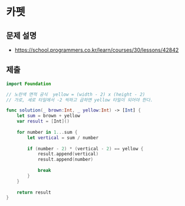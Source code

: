 # 카펫

## 문제 설명
- https://school.programmers.co.kr/learn/courses/30/lessons/42842

## 제출
```swift
import Foundation

// 노란색 면적 공식  yellow = (width - 2) x (height - 2)
// 가로, 세로 타일에서 -2 씩하고 곱하면 yellow 타일이 되어야 한다.

func solution(_ brown:Int, _ yellow:Int) -> [Int] {
    let sum = brown + yellow
    var result = [Int]()
    
    for number in 1...sum {
        let vertical = sum / number
        
        if (number - 2) * (vertical - 2) == yellow {
            result.append(vertical)
            result.append(number)
            
            break
        }
    }
    
    return result
}
```
